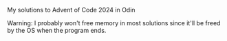 My solutions to Advent of Code 2024 in Odin 

Warning:
I probably won't free memory in most solutions since it'll be freed by the OS when the program ends.